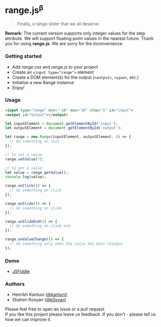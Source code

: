 # range.js<sup>β</sup>
> Finally, a range slider that we all deserve.

**Remark:** The current version supports only integer values for the step attribute. We will support floating point values in the nearest future. Thank you for using **range.js**. We are sorry for the inconvenience.

### Getting started
- Add _range.css_ and _range.js_ to your project
- Create an `<input type="range">` element
- Create a DOM element(s) for the output (`<output>`, `<span>`, etc.)
- Initialize a new Range instance 
- Enjoy!

### Usage
```html
<input type="range" min="-10" max="10" step="1" id="input">
<output id="output"></output>
```

```javascript
let inputElement = document.getElementById('input');
let outputElement = document.getElementById('output');

let range = new Range(inputElement, outputElement, () => {
  // do something on init
});

// to set a value
range.setValue(7);

// to get a value
let value = range.getValue();
console.log(value);

range.onClick(() => {
  // do something on click
});

range.onSlide(() => {
  // do something on slide
});

range.onSlideEnd(() => {
  // do something on slide end
});

range.onValueChange(() => {
  // do something only when the value has been changed
});
```

### Demo
- [JSFiddle](https://jsfiddle.net/bruntouchables/8ayhrpk0/)

### Authors
- Henrikh Kantuni ([@kantuni](https://github.com/kantuni))
- Shahen Kosyan ([@k0syan](https://github.com/k0syan))

Please feel free to open an issue or a pull request.  
If you like this project please leave us feedback. If you don't - please tell us how we can improve it.
